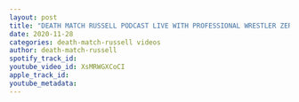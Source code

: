 ```yaml
---
layout: post
title: "DEATH MATCH RUSSELL PODCAST LIVE WITH PROFESSIONAL WRESTLER ZERO GRAVITY AJ DANIELS"
date: 2020-11-28
categories: death-match-russell videos
author: death-match-russell
spotify_track_id: 
youtube_video_id: XsMRWGXCoCI
apple_track_id: 
youtube_metadata: 
---
```

